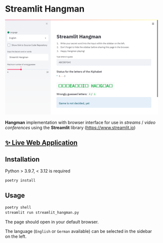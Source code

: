 # Streamlit Hangman

![Screenshot Streamlit Hangman](./screenshots/Screenshot-Streamlit-Hangman.png)

**Hangman** implementation with browser interface for use in _streams_ / _video conferences_ using the **Streamlit** library (<https://www.streamlit.io>)

## [✨ Live Web Application](https://schorfma-hangman.streamlit.app/)

## Installation

Python > 3.9.7, < 3.12 is required

```sh
poetry install
```

## Usage

```sh
poetry shell
streamlit run streamlit_hangman.py
```

The page should open in your default browser.

The language (`English` or `German` available) can be selected in the sidebar on the left.
